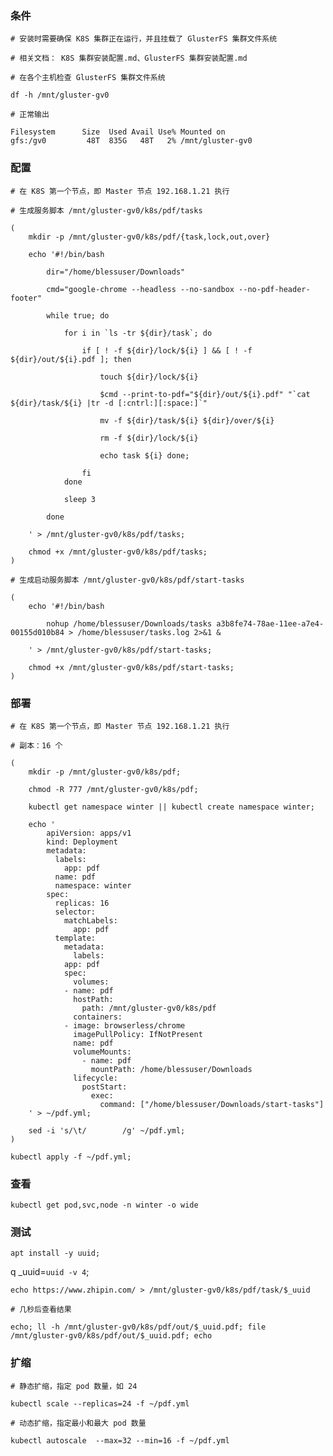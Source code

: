 
### 条件

	# 安装时需要确保 K8S 集群正在运行，并且挂载了 GlusterFS 集群文件系统

	# 相关文档： K8S 集群安装配置.md、GlusterFS 集群安装配置.md

	# 在各个主机检查 GlusterFS 集群文件系统

	df -h /mnt/gluster-gv0

	# 正常输出

	Filesystem      Size  Used Avail Use% Mounted on
	gfs:/gv0         48T  835G   48T   2% /mnt/gluster-gv0


### 配置

	# 在 K8S 第一个节点，即 Master 节点 192.168.1.21 执行

	# 生成服务脚本 /mnt/gluster-gv0/k8s/pdf/tasks

	(
		mkdir -p /mnt/gluster-gv0/k8s/pdf/{task,lock,out,over}
	
		echo '#!/bin/bash

			dir="/home/blessuser/Downloads"

			cmd="google-chrome --headless --no-sandbox --no-pdf-header-footer"

			while true; do

				for i in `ls -tr ${dir}/task`; do

					if [ ! -f ${dir}/lock/${i} ] && [ ! -f ${dir}/out/${i}.pdf ]; then

						touch ${dir}/lock/${i}

						$cmd --print-to-pdf="${dir}/out/${i}.pdf" "`cat ${dir}/task/${i} |tr -d [:cntrl:][:space:]`"

						mv -f ${dir}/task/${i} ${dir}/over/${i}

						rm -f ${dir}/lock/${i}

						echo task ${i} done;

					fi
				done

				sleep 3

			done

		' > /mnt/gluster-gv0/k8s/pdf/tasks;
		
		chmod +x /mnt/gluster-gv0/k8s/pdf/tasks; 
	)

	# 生成启动服务脚本 /mnt/gluster-gv0/k8s/pdf/start-tasks

	(
		echo '#!/bin/bash

			nohup /home/blessuser/Downloads/tasks a3b8fe74-78ae-11ee-a7e4-00155d010b84 > /home/blessuser/tasks.log 2>&1 &

		' > /mnt/gluster-gv0/k8s/pdf/start-tasks; 
		
		chmod +x /mnt/gluster-gv0/k8s/pdf/start-tasks;
	)


### 部署

	# 在 K8S 第一个节点，即 Master 节点 192.168.1.21 执行

	# 副本：16 个
	
	(
		mkdir -p /mnt/gluster-gv0/k8s/pdf;

		chmod -R 777 /mnt/gluster-gv0/k8s/pdf;

		kubectl get namespace winter || kubectl create namespace winter;

		echo '
			apiVersion: apps/v1
			kind: Deployment
			metadata:
			  labels:
			    app: pdf
			  name: pdf
			  namespace: winter
			spec:
			  replicas: 16
			  selector:
			    matchLabels:
			      app: pdf
			  template:
			    metadata:
			      labels:
				app: pdf
			    spec:
			      volumes:
				- name: pdf
				  hostPath:
				    path: /mnt/gluster-gv0/k8s/pdf
			      containers:
				- image: browserless/chrome
				  imagePullPolicy: IfNotPresent
				  name: pdf
				  volumeMounts:
					- name: pdf
					  mountPath: /home/blessuser/Downloads
				  lifecycle:
					postStart:
					  exec:
					    command: ["/home/blessuser/Downloads/start-tasks"]
		' > ~/pdf.yml;

		sed -i 's/\t/        /g' ~/pdf.yml;
	)

	kubectl apply -f ~/pdf.yml;


### 查看

	kubectl get pod,svc,node -n winter -o wide


### 测试

	apt install -y uuid;

q	_uuid=`uuid -v 4`; 

	echo https://www.zhipin.com/ > /mnt/gluster-gv0/k8s/pdf/task/$_uuid

	# 几秒后查看结果

	echo; ll -h /mnt/gluster-gv0/k8s/pdf/out/$_uuid.pdf; file /mnt/gluster-gv0/k8s/pdf/out/$_uuid.pdf; echo


### 扩缩

	# 静态扩缩，指定 pod 数量，如 24

	kubectl scale --replicas=24 -f ~/pdf.yml

	# 动态扩缩，指定最小和最大 pod 数量

	kubectl autoscale  --max=32 --min=16 -f ~/pdf.yml
	


